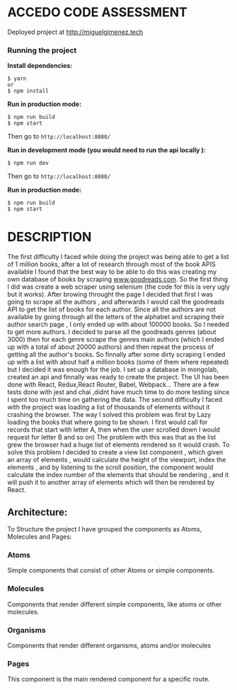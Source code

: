 #  ACCEDO CODE ASSESSMENT 


Deployed project at http://miguelgimenez.tech
### Running the project

**Install dependencies:**


    $ yarn 
    or 
    $ npm install


**Run in production mode:**


    $ npm run build
    $ npm start   
 
Then go to ``http://localhost:8080/``


**Run in development mode (you would need to run the api locally ):** 


    $ npm run dev
	
	

Then go to ``http://localhost:8080/``

**Run in production mode:**


    $ npm run build
    $ npm start   
  
    


# DESCRIPTION

The first difficulty I faced while doing the project was being able to get a list of 1 million books, after a lot of research through most of the
book APIS available I found that the best way to be able to do this was creating my own database of books by scraping www.goodreads.com.
So the first thing I did was create a web scraper using selenium (the code for this is very ugly but it works).
After browing throught the page I decided that first I was going to scrape all the authors , and afterwards I would call the goodreads API to get the list of books 
for each author.
Since all the authors are not available by going through all the letters of the alphabet and scraping their author search page , I only ended up with
about 100000 books. So I needed to get more authors. I decided to parse all the goodreads genres (about 3000) then for each genre scrape the genres
main authors (which I ended up with a total of about 20000 authors) and then repeat the process of getting all the author's books.
So finnally after some dirty scraping I ended up with a list with about half a million books (some of them where repeated) but I decided it was enough
for the job.
I set up a database in mongolab, created an api and finnally was ready to create the project.
The UI has been done with React, Redux,React Router, Babel, Webpack... There are a few tests done with jest and chai ,didnt have much time 
to do more testing since I spent too much time on gathering the data.
The second difficulty I faced with the project was loading a list of thousands of elements without it crashing the browser.
The way I solved this problem was first by Lazy loading the books that where going to be shown. I first would call for records that start with 
letter A, then when the user scrolled down I would request for letter B and so on)
The problem with this was that as the list grew the browser had a huge list of elements rendered so it would crash.
To solve this problem I decided to create a view list component , which given an array of elements , would calculate the height 
of the viewport, index the elements , and by listening to the scroll position, the component would calculate the index number of the elements that
should be rendering , and it will push it to another array of elements which will then be rendered by React.


## Architecture:

To Structure the project I have grouped the components as Atoms, Molecules and Pages:

### Atoms

Simple components that consist of other Atoms or simple components.


### Molecules

Components that render different simple components, like atoms or other molecules.


### Organisms

Components that render different organisms, atoms and/or molecules


### Pages

This component is the main rendered component for a specific route.